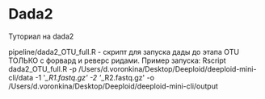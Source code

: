 # Dada2

Туториал на dada2

pipeline/dada2_OTU_full.R - скрипт для запуска дады до этапа OTU ТОЛЬКО с форвард и реверс ридами.
Пример запуска:
Rscript dada2_OTU_full.R -p /Users/d.voronkina/Desktop/Deeploid/deeploid-mini-cli/data -1 '*_R1.fastq.gz' -2 '*_R2.fastq.gz' -o /Users/d.voronkina/Desktop/Deeploid/deeploid-mini-cli/output